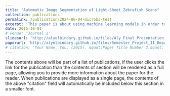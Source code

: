 ```yaml
---
title: "Automatic Image Segmentation of Light-Sheet Zebrafish Scans"
collection: publications
permalink: /publication/2024-06-04-microbs-test
excerpt: 'This paper is about using machine learning models in order to automatically segemnt light-sheet zebrfish scans.'
date: 2015-10-01
# venue: 'Journal 1'
slidesurl: 'http://alyelbindary.github.io/files/Aly_Final_Presentation.pdf'
paperurl: 'http://alyelbindary.github.io/files/Semester_Project_II_Report.pdf'
# citation: 'Your Name, You. (2015). &quot;Paper Title Number 3.&quot; <i>Journal 1</i>. 1(3).'
---
```


The contents above will be part of a list of publications, if the user clicks the link for the publication than the contents of section will be rendered as a full page, allowing you to provide more information about the paper for the reader. When publications are displayed as a single page, the contents of the above "citation" field will automatically be included below this section in a smaller font.